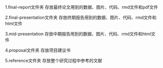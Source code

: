 1.final-report文件夹
存放最终论文用到的数据、图片、代码、rmd文件和pdf文件

2.final-presentation文件夹
存放终期报告用到的数据、图片、代码、rmd文件和html文件

3.mid-presentation
存放中期报告用到的数据、图片、代码、rmd文件和html文件

4.proposal文件夹
存放项目建议书

5.reference文件夹
存放整个研究过程中参考的文献
